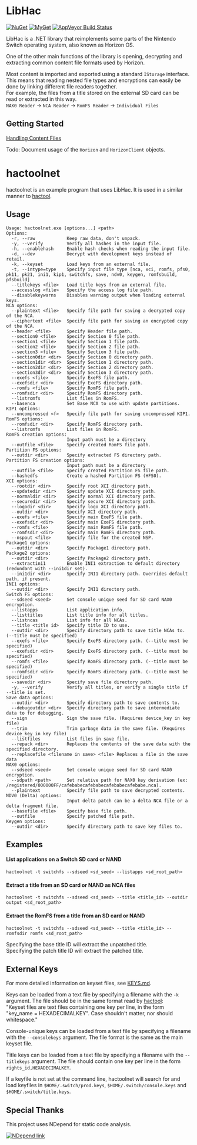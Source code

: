 # LibHac

[![NuGet](https://img.shields.io/nuget/v/LibHac.svg?style=flat-square)](https://www.nuget.org/packages/LibHac)
[![MyGet](https://img.shields.io/myget/libhac/vpre/libhac.svg?label=myget&style=flat-square)](https://www.myget.org/feed/libhac/package/nuget/LibHac)
[![AppVeyor Build Status](https://img.shields.io/appveyor/ci/thealexbarney/LibHac/master.svg?style=flat-square)](https://ci.appveyor.com/project/Thealexbarney/libhac/history)

LibHac is a .NET library that reimplements some parts of the Nintendo Switch operating system, also known as Horizon OS.

One of the other main functions of the library is opening, decrypting and extracting common content file formats used by Horizon.

Most content is imported and exported using a standard `IStorage` interface. This means that reading nested file types and encryptions can easily be done by linking different file readers together.  
For example, the files from a title stored on the external SD card can be read or extracted in this way.  
`NAX0 Reader` -> `NCA Reader` -> `RomFS Reader` -> `Individual Files`

## Getting Started

[Handling Content Files](docs/getting-started.md)

Todo: Document usage of the `Horizon` and `HorizonClient` objects.

# hactoolnet

hactoolnet is an example program that uses LibHac. It is used in a similar manner to [hactool](https://github.com/SciresM/hactool).

## Usage
```
Usage: hactoolnet.exe [options...] <path>
Options:
  -r, --raw            Keep raw data, don't unpack.
  -y, --verify         Verify all hashes in the input file.
  -h, --enablehash     Enable hash checks when reading the input file.
  -d, --dev            Decrypt with development keys instead of retail.
  -k, --keyset         Load keys from an external file.
  -t, --intype=type    Specify input file type [nca, xci, romfs, pfs0, pk11, pk21, ini1, kip1, switchfs, save, ndv0, keygen, romfsbuild, pfsbuild]
  --titlekeys <file>   Load title keys from an external file.
  --accesslog <file>   Specify the access log file path.
  --disablekeywarns    Disables warning output when loading external keys.
NCA options:
  --plaintext <file>   Specify file path for saving a decrypted copy of the NCA.
  --ciphertext <file>  Specify file path for saving an encrypted copy of the NCA.
  --header <file>      Specify Header file path.
  --section0 <file>    Specify Section 0 file path.
  --section1 <file>    Specify Section 1 file path.
  --section2 <file>    Specify Section 2 file path.
  --section3 <file>    Specify Section 3 file path.
  --section0dir <dir>  Specify Section 0 directory path.
  --section1dir <dir>  Specify Section 1 directory path.
  --section2dir <dir>  Specify Section 2 directory path.
  --section3dir <dir>  Specify Section 3 directory path.
  --exefs <file>       Specify ExeFS file path.
  --exefsdir <dir>     Specify ExeFS directory path.
  --romfs <file>       Specify RomFS file path.
  --romfsdir <dir>     Specify RomFS directory path.
  --listromfs          List files in RomFS.
  --basenca            Set Base NCA to use with update partitions.
KIP1 options:
  --uncompressed <f>   Specify file path for saving uncompressed KIP1.
RomFS options:
  --romfsdir <dir>     Specify RomFS directory path.
  --listromfs          List files in RomFS.
RomFS creation options:
                       Input path must be a directory
  --outfile <file>     Specify created RomFS file path.
Partition FS options:
  --outdir <dir>       Specify extracted FS directory path.
Partition FS creation options:
                       Input path must be a directory
  --outfile <file>     Specify created Partition FS file path.
  --hashedfs           Create a hashed Partition FS (HFS0).
XCI options:
  --rootdir <dir>      Specify root XCI directory path.
  --updatedir <dir>    Specify update XCI directory path.
  --normaldir <dir>    Specify normal XCI directory path.
  --securedir <dir>    Specify secure XCI directory path.
  --logodir <dir>      Specify logo XCI directory path.
  --outdir <dir>       Specify XCI directory path.
  --exefs <file>       Specify main ExeFS file path.
  --exefsdir <dir>     Specify main ExeFS directory path.
  --romfs <file>       Specify main RomFS file path.
  --romfsdir <dir>     Specify main RomFS directory path.
  --nspout <file>      Specify file for the created NSP.
Package1 options:
  --outdir <dir>       Specify Package1 directory path.
Package2 options:
  --outdir <dir>       Specify Package2 directory path.
  --extractini1        Enable INI1 extraction to default directory (redundant with --ini1dir set).
  --ini1dir <dir>      Specify INI1 directory path. Overrides default path, if present.
INI1 options:
  --outdir <dir>       Specify INI1 directory path.
Switch FS options:
  --sdseed <seed>      Set console unique seed for SD card NAX0 encryption.
  --listapps           List application info.
  --listtitles         List title info for all titles.
  --listncas           List info for all NCAs.
  --title <title id>   Specify title ID to use.
  --outdir <dir>       Specify directory path to save title NCAs to. (--title must be specified)
  --exefs <file>       Specify ExeFS directory path. (--title must be specified)
  --exefsdir <dir>     Specify ExeFS directory path. (--title must be specified)
  --romfs <file>       Specify RomFS directory path. (--title must be specified)
  --romfsdir <dir>     Specify RomFS directory path. (--title must be specified)
  --savedir <dir>      Specify save file directory path.
  -y, --verify         Verify all titles, or verify a single title if --title is set.
Save data options:
  --outdir <dir>       Specify directory path to save contents to.
  --debugoutdir <dir>  Specify directory path to save intermediate data to for debugging.
  --sign               Sign the save file. (Requires device_key in key file)
  --trim               Trim garbage data in the save file. (Requires device_key in key file)
  --listfiles          List files in save file.
  --repack <dir>       Replaces the contents of the save data with the specified directory.
  --replacefile <filename in save> <file> Replaces a file in the save data
NAX0 options:
  --sdseed <seed>      Set console unique seed for SD card NAX0 encryption.
  --sdpath <path>      Set relative path for NAX0 key derivation (ex: /registered/000000FF/cafebabecafebabecafebabecafebabe.nca).
  --plaintext          Specify file path to save decrypted contents.
NDV0 (Delta) options:
                       Input delta patch can be a delta NCA file or a delta fragment file.
  --basefile <file>    Specify base file path.
  --outfile            Specify patched file path.
Keygen options:
  --outdir <dir>       Specify directory path to save key files to.
```

## Examples

#### List applications on a Switch SD card or NAND
`hactoolnet -t switchfs --sdseed <sd_seed> --listapps <sd_root_path>`

#### Extract a title from an SD card or NAND as NCA files
`hactoolnet -t switchfs --sdseed <sd_seed> --title <title_id> --outdir output <sd_root_path>`

#### Extract the RomFS from a title from an SD card or NAND
`hactoolnet -t switchfs --sdseed <sd_seed> --title <title_id> --romfsdir romfs <sd_root_path>`

Specifying the base title ID will extract the unpatched title.  
Specifying the patch title ID will extract the patched title.

## External Keys

For more detailed information on keyset files, see [KEYS.md](KEYS.md).

Keys can be loaded from a text file by specifying a filename with the `-k` argument. The file should be in the same format read by [hactool](https://github.com/SciresM/hactool#external-keys):  
"Keyset files are text files containing one key per line, in the form "key_name = HEXADECIMALKEY". Case shouldn't matter, nor should whitespace."

Console-unique keys can be loaded from a text file by specifying a filename with the `--consolekeys` argument. The file format is the same as the main keyset file.

Title keys can be loaded from a text file by specifying a filename with the `--titlekeys` argument. The file should contain one key per line in the form `rights_id,HEXADECIMALKEY`.

If a keyfile is not set at the command line, hactoolnet will search for and load keyfiles in `$HOME/.switch/prod.keys`, `$HOME/.switch/console.keys` and `$HOME/.switch/title.keys`.

## Special Thanks

This project uses NDepend for static code analysis.

[![NDepend link](img/NDependLogo.png)](https://www.ndepend.com/)